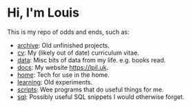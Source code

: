 # Hi, I'm Louis

This is my repo of odds and ends, such as:

- [archive](./archive): Old unfinished projects.
- [cv](./cv): My (likely out of date) curriculum vitae.
- [data](./data): Misc bits of data from my life. e.g. books read.
- [docs](./docs): My website <https://lpil.uk>.
- [home](./home): Tech for use in the home.
- [learning](./learning): Old experiments.
- [scripts](./scripts): Wee programs that do useful things for me.
- [sql](./sql): Possibly useful SQL snippets I would otherwise forget.
